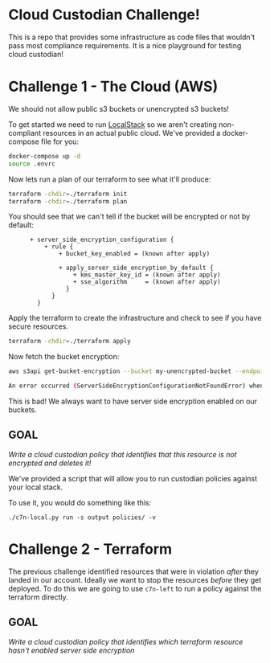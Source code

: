 # Cloud Custodian Challenge!
This is a repo that provides some infrastructure as code files that wouldn't
pass most compliance requirements. It is a nice playground for testing cloud
custodian!

# Challenge 1 - The Cloud (AWS)
We should not allow public s3 buckets or unencrypted s3 buckets!

To get started we need to run [LocalStack](https://localstack.cloud/) so we
aren't creating non-compliant resources in an actual public cloud. We've
provided a docker-compose file for you:

```sh
docker-compose up -d
source .envrc
```

Now lets run a plan of our terraform to see what it'll produce:

```sh
terraform -chdir=./terraform init
terraform -chdir=./terraform plan
```

You should see that we can't tell if the bucket will be encrypted or not by
default:

```
      + server_side_encryption_configuration {
          + rule {
              + bucket_key_enabled = (known after apply)

              + apply_server_side_encryption_by_default {
                  + kms_master_key_id = (known after apply)
                  + sse_algorithm     = (known after apply)
                }
            }
        }
```

Apply the terraform to create the infrastructure and check to see if you have
secure resources.

```sh
terraform -chdir=./terraform apply
```

Now fetch the bucket encryption:

```sh
aws s3api get-bucket-encryption --bucket my-unencrypted-bucket --endpoint-url=http://localhost:4566

An error occurred (ServerSideEncryptionConfigurationNotFoundError) when calling the GetBucketEncryption operation: The server side encryption configuration was not found
```

This is bad!  We always want to have server side encryption enabled on our
buckets.

## GOAL
*Write a cloud custodian policy that identifies that this resource is not
encrypted and deletes it!*

We've provided a script that will allow you to run custodian policies
against your local stack.

To use it, you would do something like this:

```
./c7n-local.py run -s output policies/ -v
```

# Challenge 2 - Terraform
The previous challenge identified resources that were in violation *after* they
landed in our account.  Ideally we want to stop the resources *before* they
get deployed.  To do this we are going to use `c7n-left` to run a policy against
the terraform directly.

## GOAL
*Write a cloud custodian policy that identifies which terraform resource hasn't
enabled server side encryption*
